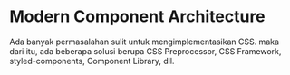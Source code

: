 # Modern Component Architecture
Ada banyak permasalahan sulit untuk mengimplementasikan CSS. maka dari itu, ada beberapa solusi berupa CSS Preprocessor, CSS Framework, styled-components, Component Library, dll.